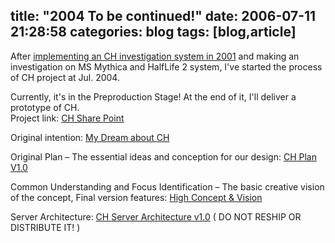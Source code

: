 title: "2004 To be continued!"
date: 2006-07-11 21:28:58
categories: blog
tags: [blog,article]
---
After [implementing an  CH investigation system in 2001](http://blog.scorpionstudio.com:8090/projects/ch2001/ch2001.htm) and making an investigation on MS Mythica and HalfLife 2 system, I've started the process of CH project at Jul. 2004.  
  
Currently, it's in the Preproduction Stage! At the end of it, I'll deliver a prototype of CH.     
Project link: [CH Share Point](http://ch:ch@www.ch-origin.com/ChangHe%20Group/)  

Original intention: [My Dream about CH](http://blog.scorpionstudio.com:8090/projects/ch2004/CHDream.pdf)  
  
Original Plan – The essential ideas and conception for our design: [CH Plan V1.0](http://blog.scorpionstudio.com:8090/projects/ch2004/CH%20Plan%20V1.0.pdf)  
  
Common Understanding and Focus Identification – The basic creative vision of the concept, Final version features: [High Concept & Vision](http://blog.scorpionstudio.com:8090/projects/ch2004/High%20Concept%2020041115_v1.pdf)  
  
Server Architecture: [CH Server Architecture v1.0](http://blog.scorpionstudio.com:8090/projects/ch2004/CH%20Server%20Architecture%20v1.0.pdf) ( DO NOT RESHIP OR DISTRIBUTE IT! )